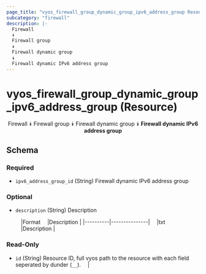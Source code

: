 ```yaml
---
page_title: "vyos_firewall_group_dynamic_group_ipv6_address_group Resource - terraform-provider-vyos"
subcategory: "firewall"
description: |-
  Firewall
  ⯯
  Firewall group
  ⯯
  Firewall dynamic group
  ⯯
  Firewall dynamic IPv6 address group
---
```


# vyos_firewall_group_dynamic_group_ipv6_address_group (Resource)
<center>

Firewall
⯯
Firewall group
⯯
Firewall dynamic group
⯯
**Firewall dynamic IPv6 address group**


</center>

## Schema

### Required

- `ipv6_address_group_id` (String) Firewall dynamic IPv6 address group

### Optional

- `description` (String) Description

    &emsp;|Format  &emsp;|Description  |
    |----------|---------------|
    &emsp;|txt     &emsp;|Description  |

### Read-Only

- `id` (String) Resource ID, full vyos path to the resource with each field seperated by dunder (`__`).  &emsp;|
